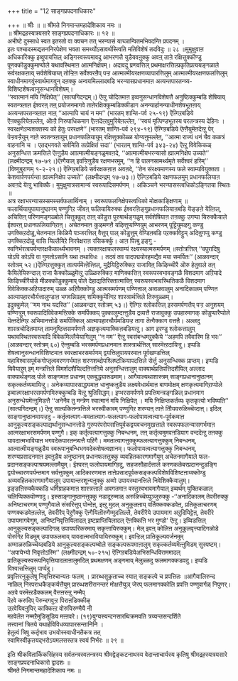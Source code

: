 +++
title = "12 साङ्गप्रपदनाधिकारः"

+++
॥ श्रीः ॥ ॥ श्रीमते निगमान्तमहादेशिकाय नमः ॥  
॥ श्रीमद्रहस्यत्रयसारे साङ्गप्रपदनाधिकारः ॥ १२ ॥  
अभीष्टे दुस्साधे स्वत इतरतो वा क्वचन तत् भरन्यासं याच्ञान्वितमभिवदन्ति प्रपदनम् ।  
इतः पश्चादस्मद्यतननिरपेक्षेण भवता समर्थ्योऽसावर्थस्त्विति मतिविशेषं तदविदुः ॥ २८ ॥मुमुक्षुवाऩ अधिकारिक्कु इव्वुपायत्तिल् अङ्गिस्वरूपमावदु आभरणत्तै युडैयवऩुक्कु अवऩ् ताऩे रक्षित्तुक्कॊण्डु पूणक्कॊडुक्कुमाप्पोले यथावस्थिमाऩ आत्मनिक्षेपम्। अदावदु प्रणवत्तिल् प्रथमाक्षरत्तिल्प्रकृतिप्रत्ययङ्गळाले सर्वरक्षकऩाय् सर्वशेषियाय्त् तोऱ्ऱिऩ सर्वेश्वरऩैप् पऱ्ऱ आत्मात्मीयरक्षणव्यापारत्तिलुम् आत्मात्मीयरक्षणफलत्तिलुम् स्वाधीनमागवुंस्वार्थमागवुन् दऩक्कु अन्वयमिल्लादबडि भरन्यासप्रधानमाऩ अत्यन्तपारतन्त्र्य-विशिष्टशेषत्वानुसन्धानविशेषम्।  
‘‘स्वात्मानं मयि निक्षिपेत्’’ (सात्यगिदन्द्रम्।) ऎऩ्ऱु चोदितमाऩ इव्वनुसन्धानविशेषत्तै अनुष्ठिक्कुम्बडि शेषियाय् स्वतन्त्रऩाऩ ईश्वरऩ् तऩ् प्रयोजनमागवे ताऩेरक्षिक्कुम्बडिक्कीडाग अनन्यार्हानन्याधीनशेषभूतऩाय् अत्यन्तपरतन्त्रऩाऩ नाऩ् ‘‘आत्मापि चायं न मम’’ (भारतम् शान्ति-पर्व २५-१९) ऎऩ्गिऱबडिये ऎऩक्कुरियेऩल्लेऩ्, ऒऩ्ऱै निरुपाधिकमाग ऎऩ्ऩदॆऩ्ऱवुमुरियेऩल्लेऩ्, ‘‘स्वयं मृत्पिण्डभूतस्य परतन्त्रस्य देहिनः । स्वरक्षणेऽप्यशक्तस्य को हेतुः पररक्षणे’’ (भारतम् शान्ति-पर्व २९४-१९) ऎऩ्गिऱबडिये ऎऩ्ऩैयुमॆऩदॆऩ्ऱु पेर् पॆऱ्ऱवऱ्ऱैयुम् नाऩे स्वतन्त्रऩायुम् प्रधानफलियायुम् रक्षित्तुक्कॊळ्ळ योग्यऩुमल्लेऩ्, ‘‘आत्मा राज्यं धनं चैव कळत्रं वाहनानि च । एतद्भगवते सर्वमिति तत्प्रेक्षितं सदा’’ (भारतम् शान्ति-पर्व ३४३-२४) ऎऩ्ऱु विवेकिकळ् अनुसन्धित्त क्रमत्तिले ऎऩ्ऩुडैय आात्मात्मीयङ्गळुमवऩदे, ‘‘आत्मात्मीयभरन्यासो ह्यात्मनिक्षेप उच्यते’’ (लक्ष्मीदन्द्रम् १७-७९।)ऎऩ्गैयाल् इवऱ्ऱिऩुडैय रक्षणभरमुम्, ‘‘न हि पालनसामर्थ्यमृते सर्वेश्वरं हरिम्’’ (विष्णुबुराणम् १-२-२१।) ऎऩ्गिऱबडिये सर्वरक्षकऩाऩ अवऩदे, ‘‘तेन संरक्ष्यमाणस्य फले स्वाम्यवियुक्तता । केशवार्पणपर्यन्ता ह्यात्मनिक्षेप उच्यते’’ (लक्ष्मीदन्द्रम् १७-७३।) ऎऩ्गिऱबडिये रक्षणफलमुम् प्रधानफलियाऩ अवऩदे यॆऩ्ऱु भाविक्कै। मुमुक्षुमात्रसामान्यं स्वरूपादिसमर्पणम् । अकिञ्चने भरन्यासस्त्वधिकोऽङ्गितया स्थितः ॥   
अत्र रक्षाभरन्यासस्समस्सर्वफलार्थिनाम् । स्वरूपफलनिक्षेपस्त्वधिको मोक्षकाङ्क्षिणाम् ॥  
फलार्थियायुपायानुष्ठानम् पण्णुगिऱ जीवऩ् फलियायिरुक्क ईश्वरऩिङ्गुप्रधानफलियाऩबडि यॆङ्ङऩे यॆऩ्ऩिल्, अचित्तिऩ् परिणामङ्गळ्बोले चित्तुक्कुत् ताऩ् कॊडुत्त पुरुषार्थङ्गळुम् सर्वशेषियाऩ तऩक्कु उगप्पा यिरुक्कैयाले ईश्वरऩ् प्रधानफलियागिऱाऩ्। अचेतनमाऩ कुऴमणऩै यऴित्तुप्पण्णियुम् आभरणम् पूट्टियुमऴगु कण्डु उगक्किऱदोडु,चेतनमाऩ किळियै पञ्जरत्तिल् वैत्तुप् पाल् कॊडुत्तुम् वेण्डिऩबडि पऱक्कविट्टुम् अदिऩुगप्पु कण्डु उगक्किऱदोडु वासि यिल्लैयिऱे निरपेक्षराऩ रसिकर्क्कु। आऩ पिऩ्बु इङ्गु -   
स्वनिर्भरत्वपर्यन्तरक्षकैकार्थ्यभावनम् । त्यक्तरक्षाफलस्वाम्यं रक्ष्यस्यात्मसमर्पणम् ॥स्तोत्रत्तिल् ‘‘वपुरादिषु योऽपि कोऽपि वा गुणतोऽसानि यथा तथाविधः । तदयं तव पादपद्मयोरहमद्यैव मया समर्पितः’’ (आळवन्दार् स्तोत्रम् ५२।)ऎऩ्गिऱत्तुक्कुत् तात्पर्यमॆऩ्ऩॆऩ्ऩिल्, मुद्रैयिट्टिरुक्किऱ राजाविऩ् किऴिच्चीरै ऒरु हेतुवाले तऩ् कैयिलेयिरुन्दाल् राजा कैक्कॊळ्ळुमॆऩ्ऱु उळ्ळिरुक्किऱ माणिक्कत्तिऩ् स्वरूपस्वभावङ्गळै विशदमाग अऱियादे किऴिच्चीरैयोडे मीळक्कॊडुक्कुमाप् पोले देहाद्यतिरिक्तात्माविऩ् स्वरूपस्वभावस्थितिकळै विशदमाग विवेकिक्कअऱियादारुम् उळ्ळ अऱिवैक्कॊण्डु आत्मसमर्पणम् पण्णिऩाल् अव्वळवालुम् अनादिकालम् पण्णिऩ आत्मापहारचौर्यत्तालुण्डाऩ भगवन्निग्रहम् शमिक्कुमॆऩ्गिऱ शास्त्रार्थत्तिले तिरुवुळ्ळम्।  
इदुक्कुमेल् ‘‘मम नाथ यदस्ति’’ (आळवन्दार् स्तोत्रम् ५३।) ऎऩ्गिऱ श्लोकत्तिल् इस्समर्पणत्तैप् पऱ्ऱ अनुशयम् पण्णिऱ्ऱुम् स्वरूपादिविवेकमऩ्ऱिक्के समर्पिक्कप् पुक्कालुम्दऩ्ऩुडैय द्रव्यत्तै राजावुक्कु उपहारमागक् कॊडुप्पारैप्पोले यॆऩ्ऩदॆऩ्गिऱ अभिमानत्तोडे समर्पिक्किल् आत्मापहारचौर्यमडियऱ्ऱ तागा तॆऩ्गैक्काग वत्तऩै। अल्लदु शास्त्रचोदितमाय्त् तामनुष्ठित्तसमर्पणत्तै अज्ञकृत्यमाक्किऩबडियऩ्ऱु। आग इरण्डु श्लोकत्तालुम् यथावस्थितस्वरूपादि विवेकमिल्लैयेयागिलुम् ‘‘न मम’’ ऎऩ्ऱु स्वसंबन्धमऱुक्कैये ‘‘अहमपि तवैवास्मि हि भरः’’ (आळवन्दार् स्तोत्रम् ६०) ऎऩ्ऩुम्बडि भरसमर्पणप्रधानमाऩ शास्त्रार्थत्तिल् सारमॆऩ्ऱदायिऱ्ऱु। इप्पडि शेषत्वानुसन्धानविशिष्टमाऩ स्वरक्षाभरसमर्पणम् द्वयत्तिलुपायपरमाऩ पूर्वखण्डत्तिल् महाविश्वासपूर्वकगोप्तृत्ववरणगर्भमाऩ शरणशब्दोपश्लिष्टक्रियापदत्तिले सेर्त्तु अनुसन्धिक्क प्राप्तम्। इप्पडि यिवैयाऱुम् इम् मन्त्रत्तिले विमर्शदशैयिल्दऩित्तऩिये अनुसन्धित्तालुम् वाक्यार्थप्रतिपत्तिदशैयिल् अल्लाद वाक्यार्थङ्गळ् पोले साङ्गमाऩ प्रधानम् एकबुद्ध्यारूढमाम्। आगैयाल्यथाशास्त्रम् साङ्गप्रधानानुष्ठानम् सकृत्कर्तव्यमायिऱ्ऱु। अनेकव्यापारसाद्ध्यमाऩ धानुष्कऩुडैय लक्ष्यवेधार्थमाऩ बाणमोक्षम् क्षणकृत्यमागिऱाप्पोले इव्वात्मरक्षाभरसमर्पणमिरुक्कुम्बडि यॆऩ्ऱु श्रुतिसिद्धम्। इप्भरसमर्पणमे प्रपत्तिमन्त्रङ्गळिल् प्रधानमाग अनुसन्धेयमॆऩ्ऩुमिडत्तै ‘‘अनेनैव तु मन्त्रेण स्वात्मानं मयि निक्षिपेत् । मयि निक्षिप्तकर्तव्यः कृतकृत्यो भविष्यति’’ (सात्यगिदन्द्रम्।) ऎऩ्ऱु सात्यकितन्त्रत्तिले भरस्वीकारम् पण्णुगिऱ शरण्यऩ् ताऩे तौियवरुळिच्चॆय्दाऩ्। इदिल् साङ्गानुष्ठानमायऱ्ऱदु - कर्तृत्वत्याग-ममतात्याग-फलत्याग-फलोपायत्वत्याग-पूर्वकमाऩ आनुकूल्यसङ्कल्पाद्यर्थानुसन्धानत्तोडे गुरुपरंपरोपसत्तिपूर्वकद्वयवचनमुखत्ताले स्वरूपफलन्यासगर्भमाऩ आत्मरक्षाभरसमर्पणम् पण्णुगै। इक् कर्तृत्वत्यागत्तुक्कु निबन्धनम्, तऩ् कर्तृत्वमुमवऩडियाग वन्ददॆऩ्ऱु तऩक्कु यावदात्मभावियाऩ भगवदेकपारतन्त्र्यत्तै यऱिगै। ममतात्यागत्तुक्कुम्फलत्यागत्तुक्कुम् निबन्धनम्, आत्मात्मीयङ्गळुडैय स्वरूपानुबन्धिभगवदेकशेषत्वज्ञानम्। फलोपायत्वत्यागत्तुक्कु निबन्धनम्, शरण्यप्रसादनमाऩ इवऩुडैय अनुष्ठानम् प्रधानफलत्तुक्कु व्यवहितकारणमागैयुम् अचेतनमागैयाले फल-प्रदानसङ्कल्पाश्रयमल्लामैयुम्। ईश्वरऩ् फलोपायमागिऱदु, सहजसौहार्दत्ताले करणकळेबरप्रदानन्दुडङ्गि द्वयोच्चारणपर्यन्तमाग सर्वत्तुक्कुम् आदिकारणमाऩ ताऩेप्रसादपूर्वकसङ्कल्पविशेषविशिष्टऩाय्क्कॊण्डु अव्यवहितकारणमागैयालुम् उपायान्तरशून्यऩुक्कु अव्वो उपायस्थानत्तिले निवेशिक्कैयालुम्। इङ्ङऩिरुक्कैक्कडि धर्मिग्राहकमाऩ शास्त्रत्ताले अवगतमाऩ वस्तुस्वभावमागैयाल् इव्वर्थम् युक्तिकळाल् चलिप्पिक्कवॊण्णादु। इस्साङ्गानुष्ठानत्तुक्कु नडादूरम्माळ् अरुळिच्चॆय्युञ्जुरुक्कु -‘‘अनादिकालम् तेवरीरुक्कु अनिष्टाचरणम् पण्णुगैयाले संसरित्तुप् पोन्देऩ्, इऩ्ऱु मुदल् अनुकूलऩाय् वर्तिक्कक्कडवेऩ्, प्रतिकूलाचरणम् पण्णक्कडवेऩल्लेऩ्, तेवरीरैप् पॆऱुगैक्कु ऎऩ्गैयिलॊरुगैम्मुदलिल्लै, तेवरीरैये उपायमाग अऱुदियिट्टेऩ्, तेवरीरे उपायमागवेणुम्, अनिष्टनिवृत्तियिलादल् इष्टप्राप्तियिलादल् ऎऩक्किऩि भर मुण्डो' ऎऩ्ऱु। इव्विडत्तिल् आनुकूल्यसङ्कल्पादिगळ् उपायपरिकरमाय् सकृत्तायिरुक्कुम्। मेल् इवऩ् कोलिऩ अनुकूलवृत्त्यादिगळोडे पोरुगिऱ विडमुम् उपायफलमाय् यावदात्मभावियायिरुक्कुम्। इवऱ्ऱिल् प्रातिकूल्यवर्जनमुम् अम्माळरुळिच्चॆय्दबडिये आनुकूल्यसङ्कल्पम्बोले सङ्कल्परूपमाऩालुम् सकृत्कर्तव्यमॆऩ्ऩुमिडम् सुस्पष्टम्। ‘‘अपायेभ्यो निवृत्तोऽस्मि’’ (लक्ष्मीदन्द्रम् ५०-२१५) ऎऩ्गिऱबडियेअभिसन्धिविराममादल् प्रातिकूल्यस्वरूपनिवृत्तियादलाऩालुमदिल् प्रथमक्षणम् अङ्गमाय् मेलुळ्ळदु फलमागक्कडवदु। इप्पडि विश्वासत्तिलुम् पार्प्पदु।  
प्रवृत्तिरनुकूलेषु निवृत्तिश्चान्यतः फलम् । प्रारब्धसुकृताच्च स्यात् सङ्कल्पे च प्रपत्तितः ॥आगैयालिरुन्द नाळिल् निरपराधकैङ्कर्यत्तैयुम् प्रारब्धशरीरानन्तरं मोक्षत्तैयुञ् जेरप् फलमागक्कोलि प्रपत्ति पण्णुवार्गळ् निपुणर्।  
अऱवे परमॆऩ्ऱडैक्कलम् वैत्तऩरऩ्ऱु नम्मैप्  
पॆऱवे करुदिप् पॆरुन्दगवुऱ्ऱ पिराऩडिक्कीऴ्  
उऱवेयिवऩुयिर् काक्किऩ्ऱ वोरुयिरुण्मैयै नी  
मऱवेलॆऩ नम्मऱैमुडिसूडिय मऩ्ऩवरे। (१९)युग्यस्यन्दनसारथिक्रमवति त्रय्यन्तसन्दर्शिते  
तत्त्वानां त्रितये यथार्हविविधव्यापारसन्तानिनि ।  
हेतुत्वं त्रिषु कर्तृभाव उभयोस्स्वाधीनतैकत्र तत्  
स्वामिस्वीकृतयद्भरोऽयमलसस्तत्र स्वयं निर्भरः ॥ २९ ॥  
  
इति श्रीकवितार्किकसिंहस्य सर्वतन्त्रस्वतन्त्रस्य श्रीमद्वेङ्कटनाथस्य वेदान्ताचार्यस्य कृतिषु श्रीमद्रहस्यत्रयसारे साङ्गप्रपदनाधिकारो द्वादशः ॥  
श्रीमते निगमान्तमहादेशिकाय नमः ॥